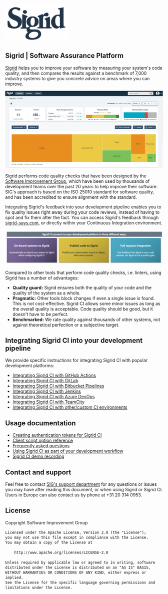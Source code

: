 <img src="images/sigrid-logo.png" width="200" />

## Sigrid | Software Assurance Platform

[Sigrid](https://www.softwareimprovementgroup.com/solutions/sigrid-software-assurance-platform/) helps you to improve your software by measuring your system's code quality, and then compares the results against a benchmark of 7,000 industry systems to give you concrete advice on areas where you can improve.

<img src="images/sigrid-dashboard.png" width="650" />

Sigrid performs code quality checks that have been designed by the [Software Improvement Group](https://www.softwareimprovementgroup.com/), which have been used by thousands of development teams over the past 20 years to help improve their software. SIG's approach is based on the ISO 25010 standard for software quality, and has been accredited to ensure alignment with the standard.

Integrating Sigrid's feedback into your development pipeline enables you to fix quality issues right away during your code reviews, instead of having to spot and fix them after the fact. You can access Sigrid's feedback through [sigrid-says.com](https://sigrid-says.com), or directly within your Continuous Integration environment.

<img src="images/sigridci-features.png" width="750" />

Compared to other tools that perform code quality checks, i.e. linters, using Sigrid has a number of advantages:

- **Quality guard:** Sigrid ensures both the quality of your code and the quality of the system as a whole.
- **Pragmatic:** Other tools block changes if even a single issue is found. This is not cost-effective. Sigrid CI allows some minor issues as long as the overall quality is acceptable. Code quality should be good, but it doesn't have to be perfect.
- **Benchmarked:** We rate quality against thousands of other systems, not against theoretical perfection or a subjective target.

## Integrating Sigrid CI into your development pipeline

We provide specific instructions for integrating Sigrid CI with popular development platforms:

- [Integrating Sigrid CI with GitHub Actions](docs/github-actions.md)
- [Integrating Sigrid CI with GitLab](docs/gitlab.md)
- [Integrating Sigrid CI with Bitbucket Pipelines](docs/bitbucket-pipelines.md)
- [Integrating Sigrid CI with Jenkins](docs/jenkins.md)
- [Integrating Sigrid CI with Azure DevOps](docs/azure-devops.md)
- [Integrating Sigrid CI with TeamCity](docs/teamcity.md)
- [Integrating Sigrid CI with other/custom CI environments](docs/integration.md)

## Usage documentation

- [Creating authentication tokens for Sigrid CI](docs/authentication-tokens.md)
- [Client script option reference](docs/client-script-usage.md)
- [Frequently asked questions](docs/faq.md)
- [Using Sigrid CI as part of your development workflow](docs/workflows.md)
- [Sigrid CI demo recording](https://www.youtube.com/watch?v=1QWWtFlB6cQ) 

## Contact and support

Feel free to contact [SIG's support department](mailto:support@softwareimprovementgroup.com) for any questions or issues you may have after reading this document, or when using Sigrid or Sigrid CI. Users in Europe can also contact us by phone at +31 20 314 0953.

## License

Copyright Software Improvement Group

    Licensed under the Apache License, Version 2.0 (the "License");
    you may not use this file except in compliance with the License.
    You may obtain a copy of the License at

        http://www.apache.org/licenses/LICENSE-2.0

    Unless required by applicable law or agreed to in writing, software
    distributed under the License is distributed on an "AS IS" BASIS,
    WITHOUT WARRANTIES OR CONDITIONS OF ANY KIND, either express or implied.
    See the License for the specific language governing permissions and
    limitations under the License.
    
